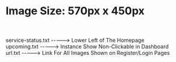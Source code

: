 # Image Size: 570px x 450px <br><br>
service-status.txt -----> Lower Left of The Homepage<br>
upcoming.txt -----> Instance Show Non-Clickable in Dashboard<br>
url.txt -----> Link For All Images Shown on Register/Login Pages
